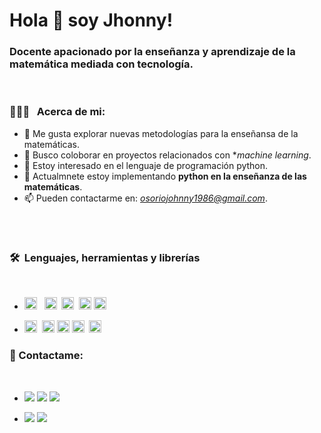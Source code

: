 # Hola  :wave: soy Jhonny!  

### Docente apacionado por la enseñanza y aprendizaje de la matemática mediada con tecnología.
<br />  

### 👨🏻‍💻 &nbsp; Acerca de mi:

- :telescope: Me gusta explorar nuevas metodologías para la enseñansa de la matemáticas.
- :dancers: Busco coloborar en proyectos relacionados con **machine learning*.
- 👀 Estoy interesado en el lenguaje de programación python.
- 🌱 Actualmnete estoy implementando **python en la enseñanza de las matemáticas**.
- 📫 Pueden contactarme en: *osoriojohnny1986@gmail.com*.
<br/>

#

### 🛠 &nbsp;Lenguajes, herramientas y librerías
<br />

- <img alt="Python" src="https://img.shields.io/badge/python%20-%2314354C.svg?&style=flat&logo=python&logoColor=white"  height="20"/> &nbsp; <img alt="R" src="https://img.shields.io/badge/R-%23276DC3.svg?&style=flat&logo=r&logoColor=white" height="20"/> &nbsp;<img alt="HTML5" src="https://img.shields.io/badge/html5%20-%23E34F26.svg?&style=flat&logo=html5&logoColor=white" height="20"/> &nbsp;<img alt="LaTeX" src="https://img.shields.io/badge/latex%20-%23008080.svg?&style=flat&logo=latex&logoColor=white" height="20" />&nbsp;<img alt="Markdown" src="https://img.shields.io/badge/markdown-%23000000.svg?&style=flat&logo=markdown&logoColor=white" height="20" />

- <img alt="Jupyter" src="https://img.shields.io/badge/Jupyter%20-%23F37626.svg?&style=flat&logo=Jupyter&logoColor=white" height="20" />&nbsp;
<img alt="NumPy" src="https://img.shields.io/badge/numpy%20-%230095D5.svg?&style=flat&logo=numpy&logoColor=white" height="20"/>&nbsp;<img alt="Pandas" src="https://img.shields.io/badge/pandas%20-%23150458.svg?&style=flat&logo=pandas&logoColor=white" height="20" />&nbsp;<img alt="SymPy" src="https://img.shields.io/badge/SymPy%20-%23239120.svg?&style=flat&logo=sympy&logoColor=white" height="20" /> &nbsp;<img alt="scipy" src="https://img.shields.io/badge/scipy%20-%23117AC9.svg?&style=flat&logo=scipy&logoColor=white" height="20" />


###  :speech_balloon: Contactame:
<br />



- <a href="https://www.linkedin.com/in/johnny-osorio-gallego-046b401b8/"><img src="https://img.shields.io/badge/-Jhonny%20Osorio%20Gallego-0077B5?style=flat&logo=Linkedin&logoColor=white"/></a>
<a href="mailto:osoriojohnny1986@gmail.com"><img src="https://img.shields.io/badge/-osoriojohnny1986@gmail.com-D14836?style=flat&logo=Gmail&logoColor=white"/></a>
<a href="https://www.instagram.com/osoriojohnny/"><img src="https://img.shields.io/badge/-@osoriojohnny-E4405F?style=flat&logo=Instagram&logoColor=white"/></a>

- <a href="mailto:jhonny.osorio@profesores.uamerica.edu.co"><img src="https://img.shields.io/badge/-jhonny.osorio@profesores.uamerica.edu.co-2F4F4F?style=flat&logo=Gmail&logoColor=white"/></a>
<a href="https://www.facebook.com/johnny.o.gallego"><img src="https://img.shields.io/badge/-@johnny.o.gallego-0a6daa?style=flat&logo=Facebook&logoColor=white"/></a>

<!---
josorio398/josorio398 is a ✨ special ✨ repository because its `README.md` (this file) appears on your GitHub profile.
You can click the Preview link to take a look at your changes.
--->
